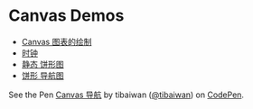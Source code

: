 # Canvas Demos

- [Canvas 图表的绘制](https://github.com/tibaiwan/charts)
- [时钟](https://codepen.io/tibaiwan/pen/Jmyawr)
- [静态 饼形图](https://codepen.io/tibaiwan/pen/ZqyGLx?editors=0010)
- [饼形 导航图](https://codepen.io/tibaiwan/pen/KGqpKW)
<p data-height="265" data-theme-id="0" data-slug-hash="KGqpKW" data-default-tab="js,result" data-user="tibaiwan" data-pen-title="Canvas 导航" class="codepen">See the Pen <a href="https://codepen.io/tibaiwan/pen/KGqpKW/">Canvas 导航</a> by tibaiwan (<a href="https://codepen.io/tibaiwan">@tibaiwan</a>) on <a href="https://codepen.io">CodePen</a>.</p>
<script async src="https://static.codepen.io/assets/embed/ei.js"></script>
